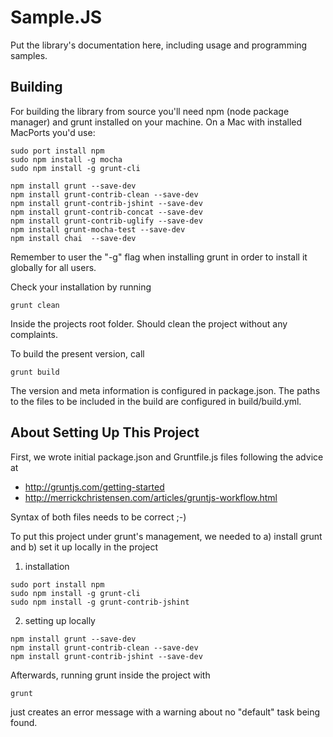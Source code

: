 Sample.JS
=========

Put the library's documentation here, including usage and programming samples.

Building
--------

For building the library from source you'll need npm (node package manager) and grunt installed on your machine. On a Mac with installed MacPorts you'd use:
```Shell
sudo port install npm
sudo npm install -g mocha
sudo npm install -g grunt-cli

npm install grunt --save-dev
npm install grunt-contrib-clean --save-dev
npm install grunt-contrib-jshint --save-dev
npm install grunt-contrib-concat --save-dev
npm install grunt-contrib-uglify --save-dev
npm install grunt-mocha-test --save-dev
npm install chai  --save-dev
```
  
Remember to user the "-g" flag when installing grunt in order to install it globally for all users.

Check your installation by running 
```Shell
grunt clean
```
    
Inside the projects root folder. Should clean the project without any complaints.

To build the present version, call
```
grunt build
```

The version and meta information is configured in package.json. The paths to the files to be included
in the build are configured in build/build.yml.


About Setting Up This Project
-----------------------------

First, we wrote initial package.json and Gruntfile.js files following the advice at
* http://gruntjs.com/getting-started
* http://merrickchristensen.com/articles/gruntjs-workflow.html

Syntax of both files needs to be correct ;-)

To put this project under grunt's management, we needed to a) install grunt and b) set it up locally in the project

1. installation
```Shell
sudo port install npm
sudo npm install -g grunt-cli
sudo npm install -g grunt-contrib-jshint 
```

2. setting up locally
```Shell
npm install grunt --save-dev
npm install grunt-contrib-clean --save-dev
npm install grunt-contrib-jshint --save-dev
```
 
Afterwards, running grunt inside the project with
```Shell
grunt
```
just creates an error message with a warning about no "default" task being found.
  
